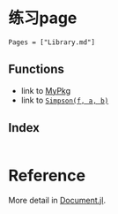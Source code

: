 # 练习page

```@contents
Pages = ["Library.md"]
```

## Functions

- link to [MyPkg](@ref)
- link to [`Simpson(f, a, b)`](@ref)

## Index

```@index
```

# Reference

More detail in [Document.jl](https://juliadocs.github.io/Documenter.jl/stable/).

